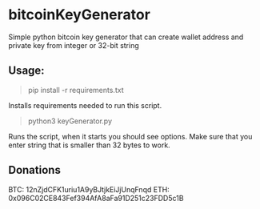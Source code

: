 # bitcoinKeyGenerator
Simple python bitcoin key generator that can create wallet address and private key from integer or 32-bit string


## Usage:

> pip install -r requirements.txt

Installs requirements needed to run this script.

> python3 keyGenerator.py

Runs the script, when it starts you should see options. Make sure that you enter string that is smaller than 32 bytes to work.

## Donations
BTC: 12nZjdCFK1uriu1A9yBJtjkEiJjUnqFnqd
ETH: 0x096C02CE843Fef394AfA8aFa91D251c23FDD5c1B

